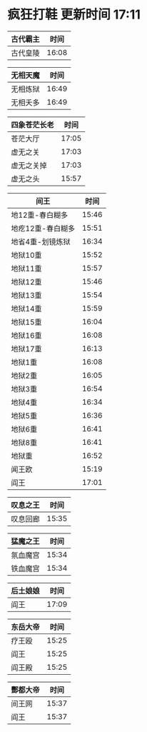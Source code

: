 # 疯狂打鞋 更新时间 17:11

| 古代霸主   | 时间    |
|--------|-------|
| 古代皇陵 | 16:08 |

| 无相天魔   | 时间    |
|--------|-------|
| 无相炼狱 | 16:49 |
| 无相夭多 | 16:49 |

| 四象苍茫长老   | 时间    |
|--------|-------|
| 苍茫大厅 | 17:05 |
| 虚无之关 | 17:03 |
| 虚无之关掉 | 17:03 |
| 虚无之头 | 15:57 |

| 间王   | 时间    |
|--------|-------|
| 地12重-春白糊多 | 15:46 |
| 地疙12重-春白糊多 | 15:51 |
| 地省4重-划镜炼狱 | 16:34 |
| 地狱10重 | 15:52 |
| 地狱11重 | 15:57 |
| 地狱12重 | 15:46 |
| 地狱13重 | 15:54 |
| 地狱14重 | 15:59 |
| 地狱15重 | 16:04 |
| 地狱16重 | 16:08 |
| 地狱17重 | 16:13 |
| 地狱1重 | 16:08 |
| 地狱2重 | 16:05 |
| 地狱3重 | 16:54 |
| 地狱4重 | 16:34 |
| 地狱5重 | 16:36 |
| 地狱6重 | 16:41 |
| 地狱8重 | 16:41 |
| 地狱重 | 16:52 |
| 闻王欧 | 15:19 |
| 阎王 | 17:01 |

| 叹息之王   | 时间    |
|--------|-------|
| 叹息回廊 | 15:35 |

| 猛魔之王   | 时间    |
|--------|-------|
| 氛血魔宫 | 15:34 |
| 铁血魔宫 | 15:34 |

| 后土娘娘   | 时间    |
|--------|-------|
| 阎王 | 17:09 |

| 东岳大帝   | 时间    |
|--------|-------|
| 疗王殴 | 15:25 |
| 阎王 | 15:25 |
| 阎王殿 | 15:25 |

| 酆都大帝   | 时间    |
|--------|-------|
| 间王网 | 15:37 |
| 阎王 | 15:37 |